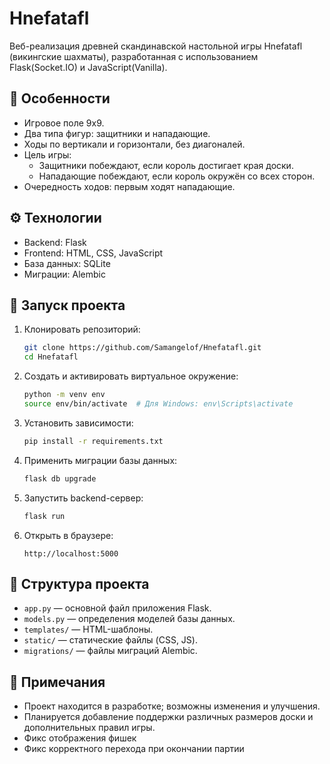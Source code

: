 # Hnefatafl
Веб-реализация древней скандинавской настольной игры Hnefatafl (викингские шахматы), разработанная с использованием Flask(Socket.IO) и JavaScript(Vanilla).

## 🧩 Особенности
- Игровое поле 9x9.
- Два типа фигур: защитники и нападающие.
- Ходы по вертикали и горизонтали, без диагоналей.
- Цель игры:
  - Защитники побеждают, если король достигает края доски.
  - Нападающие побеждают, если король окружён со всех сторон.
- Очередность ходов: первым ходят нападающие.

## ⚙️ Технологии
- Backend: Flask
- Frontend: HTML, CSS, JavaScript
- База данных: SQLite
- Миграции: Alembic

## 🚀 Запуск проекта
1. Клонировать репозиторий:
   ```bash
   git clone https://github.com/Samangelof/Hnefatafl.git
   cd Hnefatafl
   ```
2. Создать и активировать виртуальное окружение:
   ```bash
   python -m venv env
   source env/bin/activate  # Для Windows: env\Scripts\activate
   ```
3. Установить зависимости:
   ```bash
   pip install -r requirements.txt
   ```
4. Применить миграции базы данных:
   ```bash
   flask db upgrade
   ```
5. Запустить backend-сервер:
   ```bash
   flask run
   ```
6. Открыть в браузере:
   ```
   http://localhost:5000
   ```

## 📁 Структура проекта
- `app.py` — основной файл приложения Flask.
- `models.py` — определения моделей базы данных.
- `templates/` — HTML-шаблоны.
- `static/` — статические файлы (CSS, JS).
- `migrations/` — файлы миграций Alembic.

## 📌 Примечания
- Проект находится в разработке; возможны изменения и улучшения.
- Планируется добавление поддержки различных размеров доски и дополнительных правил игры.
- Фикс отображения фишек
- Фикс корректного перехода при окончании партии
